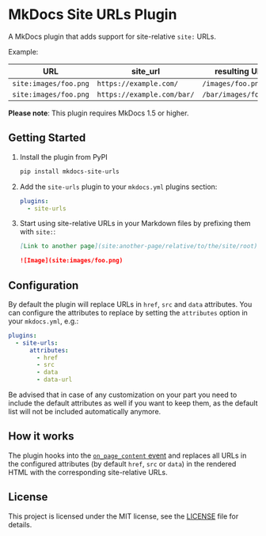 # MkDocs Site URLs Plugin

A MkDocs plugin that adds support for site-relative `site:` URLs.

Example:

| URL | site_url | resulting URL |
| --- | -------- | ------------- |
| `site:images/foo.png` | `https://example.com/` | `/images/foo.png` |
| `site:images/foo.png` | `https://example.com/bar/` | `/bar/images/foo.png` |

**Please note**: This plugin requires MkDocs 1.5 or higher.

## Getting Started

1. Install the plugin from PyPI
   ```bash
   pip install mkdocs-site-urls
   ```
2. Add the `site-urls` plugin to your `mkdocs.yml` plugins section:
   ```yaml
   plugins:
     - site-urls
   ```
3. Start using site-relative URLs in your Markdown files by prefixing them with `site:`:
   ```markdown
   [Link to another page](site:another-page/relative/to/the/site/root)

   ![Image](site:images/foo.png)
   ```

## Configuration

By default the plugin will replace URLs in `href`, `src` and `data` attributes. You can configure the attributes to replace
by setting the `attributes` option in your `mkdocs.yml`, e.g.:

```yaml
plugins:
  - site-urls:
      attributes:
        - href
        - src
        - data
        - data-url
```

Be advised that in case of any customization on your part you need to include the default attributes as well if you want
to keep them, as the default list will not be included automatically anymore.

## How it works

The plugin hooks into the [`on_page_content` event](https://www.mkdocs.org/dev-guide/plugins/#on_page_content)
and replaces all URLs in the configured attributes (by default `href`, `src` or `data`) in the rendered HTML with the corresponding site-relative URLs.

## License

This project is licensed under the MIT license, see the [LICENSE](https://github.com/OctoPrint/mkdocs-site-urls/blob/main/LICENSE) file for details.
